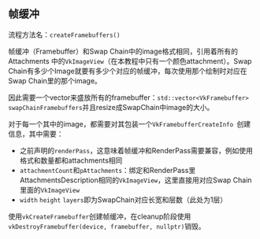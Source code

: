## 帧缓冲

流程方法名：`createFramebuffers()`

帧缓冲（Framebuffer）和Swap Chain中的image格式相同，引用着所有的 Attachments 中的`VkImageView`（在本教程中只有一个颜色attachment）。Swap Chain有多少个Image就要有多少个对应的帧缓冲，每次使用那个绘制时对应在Swap Chain里的那个image。

因此需要一个vector来盛放所有的framebuffer：`std::vector<VkFramebuffer> swapChainFramebuffers`并且resize成SwapChain中image的大小。

对于每一个其中的image，都需要对其包装一个`VkFramebufferCreateInfo `创建信息，其中需要：

* 之前声明的`renderPass`，这意味着帧缓冲和RenderPass需要兼容，例如使用格式和数量都和attachments相同
* `attachmentCount`和`pAttachments`：绑定和RenderPass里AttachmentsDescription相同的`VkImageView`，这里直接用对应Swap Chain里面的`VkImageView`
* `width` `height` `layers`即为SwapChain对应长宽和层数（此处为1层）

使用`vkCreateFramebuffer`创建帧缓冲，在cleanup阶段使用`vkDestroyFramebuffer(device, framebuffer, nullptr)`销毁。
